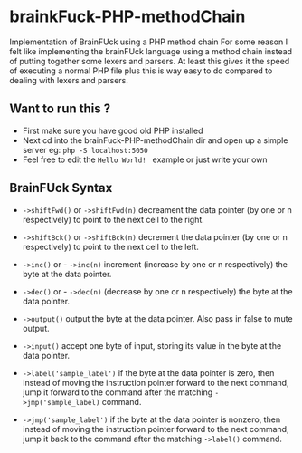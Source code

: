 # brainkFuck-PHP-methodChain
Implementation of BrainFUck using a PHP method chain
For some reason I felt like implementing the brainFUck language using a method chain instead of putting together some lexers and parsers. 
At least this gives it the speed of executing a normal PHP file plus this is way easy to do compared to dealing with lexers and parsers.

## Want to run this ?
- First make sure you have good old PHP installed 
- Next cd into the brainFuck-PHP-methodChain dir and open up a simple server eg: `php -S localhost:5050`
- Feel free to edit the `Hello World! ` example or just write your own  

## BrainFUck Syntax
- `->shiftFwd()` or `->shiftFwd(n)` decreament the data pointer (by one or n respectively) to point to the next cell to the right.
- `->shiftBck()` or `->shiftBck(n)` 	decrement the data pointer (by one or n respectively) to point to the next cell to the left.
- `->inc()` or - `->inc(n)` increment (increase by one or n respectively) the byte at the data pointer.
- `->dec()` or - `->dec(n)` (decrease by one or n respectively) the byte at the data pointer.

- `->output()` output the byte at the data pointer. Also pass in false to mute output.
- `->input()`	accept one byte of input, storing its value in the byte at the data pointer.
- `->label('sample_label')`	if the byte at the data pointer is zero, then instead of moving the instruction pointer forward to the next command, jump it forward to the command after the matching `->jmp('sample_label)` command.
- `->jmp('sample_label')`	if the byte at the data pointer is nonzero, then instead of moving the instruction pointer forward to the next command, jump it back to the command after the matching `->label()` command.

